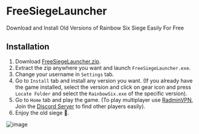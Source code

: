 # FreeSiegeLauncher
Download and Install Old Versions of Rainbow Six Siege Easily For Free

## Installation
1. Download [FreeSiegeLauncher.zip](https://github.com/JunaidIRF/FreeSiegeLauncher/releases/latest).
2. Extract the zip anywhere you want and launch `FreeSiegeLauncher.exe`.
3. Change your username in `Settings` tab.
4. Go to `Install` tab and install any version you want. (If you already have the game installed, select the version and click on gear icon and press `Locate Folder` and select the `RainbowSix.exe` of the specific version).
5. Go to `Home` tab and play the game. (To play multiplayer use [RadminVPN](https://www.radmin-vpn.com/), Join the [Discord Server](https://discord.gg/fnVQUCyuh6) to find other players easily).
6. Enjoy the old siege 🙂.

![image](https://github.com/JunaidIRF/FreeSiegeLauncher/assets/61500818/db801c8f-ea90-4fdf-a3fc-c206d914c630)
